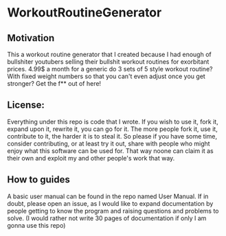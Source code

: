 # WorkoutRoutineGenerator

## Motivation
This a workout routine generator that I created because I had enough of bullshiter youtubers selling their bullshit workout routines for exorbitant prices. 4.99$ a month for a generic do 3 sets of 5 style workout routine? With fixed weight numbers so that you can't even adjust once you get stronger? Get the f** out of here! 

## License:
Everything under this repo is code that I wrote. If you wish to use it, fork it, expand upon it, rewrite it, you can go for it. The more people fork it, use it, contribute to it, the harder it is to steal it. So please if you have some time, consider contributing, or at least try it out, share with people who might enjoy what this software can be used for. That way noone can claim it as their own and exploit my and other people's work that way. 

## How to guides
A basic user manual can be found in the repo named User Manual. If in doubt, please open an issue, as I would like to expand documentation by people getting to know the program and raising questions and problems to solve. (I would rather not write 30 pages of documentation if only I am gonna use this repo) 
